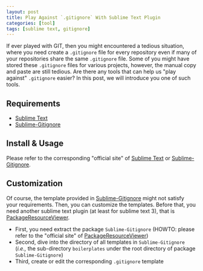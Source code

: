 ```yaml
---
layout: post
title: Play Against `.gitignore` With Sublime Text Plugin
categories: [tool]
tags: [sublime text, gitignore]
---
```


If ever played with GIT, then you might encountered a tedious situation, where you need create a `.gitignore` file for every repository even if many of your repositories share the same `.gitignore` file. Some of you might have stored these `.gitignore` files for various projects, however, the manual copy and paste are still tedious. Are there any tools that can help us "play against" `.gitignore` easier? In this post, we will introduce you one of such tools.

Requirements
------------
+ [Sublime Text](https://www.sublimetext.com)
+ [Sublime-Gitignore](https://github.com/theadamlt/Sublime-Gitignore)

Install & Usage
---------------

Please refer to the corresponding "official site" of [Sublime Text](https://www.sublimetext.com) or [Sublime-Gitignore](https://github.com/theadamlt/Sublime-Gitignore).


Customization
-------------

Of course, the template provided in [Sublime-Gitignore](https://github.com/theadamlt/Sublime-Gitignore) might not satisfy your requirements. Then, you can customize the templates. Before that, you need another sublime text plugin (at least for sublime text 3), that is [PackageResourceViewer](https://github.com/skuroda/PackageResourceViewer). 

+ First, you need extract the package `Sublime-Gitignore` (HOWTO: please refer to the "official site" of [PackageResourceViewer](https://github.com/skuroda/PackageResourceViewer))
+ Second, dive into the directory of all templates in `Sublime-Gitignore` (_i.e.,_ the sub-directory `boilerplates` under the root directory of package `Sublime-Gitignore`)
+ Third, create or edit the corresponding `.gitignore` template


